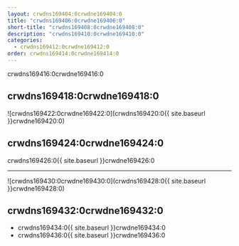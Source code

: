 ```yaml
---
layout: crwdns169404:0crwdne169404:0
title: "crwdns169406:0crwdne169406:0"
short-title: "crwdns169408:0crwdne169408:0"
description: "crwdns169410:0crwdne169410:0"
categories:
  - crwdns169412:0crwdne169412:0
order: crwdns169414:0crwdne169414:0
---
```


crwdns169416:0crwdne169416:0

## crwdns169418:0crwdne169418:0

![crwdns169422:0crwdne169422:0](crwdns169420:0{{ site.baseurl }}crwdne169420:0)

## crwdns169424:0crwdne169424:0

crwdns169426:0{{ site.baseurl }}crwdne169426:0

<hr />

![crwdns169430:0crwdne169430:0](crwdns169428:0{{ site.baseurl }}crwdne169428:0)

## crwdns169432:0crwdne169432:0

- crwdns169434:0{{ site.baseurl }}crwdne169434:0 
- crwdns169436:0{{ site.baseurl }}crwdne169436:0